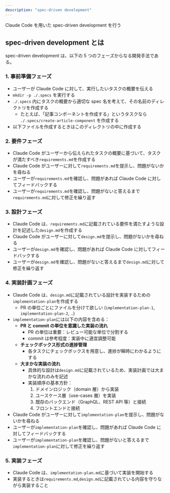 ```yaml
---
description: "spec-driven development"
---
```


Claude Code を用いた spec-driven development を行う

## spec-driven development とは

spec-driven development は、以下の 5 つのフェーズからなる開発手法である。

### 1. 事前準備フェーズ

- ユーザーが Claude Code に対して、実行したいタスクの概要を伝える
- `mkdir -p ./.specs` を実行する
- `./.specs` 内にタスクの概要から適切な spec 名を考えて、その名前のディレクトリを作成する
  - たとえば、「記事コンポーネントを作成する」というタスクなら `./.specs/create-article-component` を作成する
- 以下ファイルを作成するときはこのディレクトリの中に作成する

### 2. 要件フェーズ

- Claude Code がユーザーから伝えられたタスクの概要に基づいて、タスクが満たすべき`requirements.md`を作成する
- Claude Code がユーザーに対して`requirements.md`を提示し、問題がないかを尋ねる
- ユーザーが`requirements.md`を確認し、問題があれば Claude Code に対してフィードバックする
- ユーザーが`requirements.md`を確認し、問題がないと答えるまで`requirements.md`に対して修正を繰り返す

### 3. 設計フェーズ

- Claude Code は、`requirements.md`に記載されている要件を満たすような設計を記述した`design.md`を作成する
- Claude Code がユーザーに対して`design.md`を提示し、問題がないかを尋ねる
- ユーザーが`design.md`を確認し、問題があれば Claude Code に対してフィードバックする
- ユーザーが`design.md`を確認し、問題がないと答えるまで`design.md`に対して修正を繰り返す

### 4. 実装計画フェーズ

- Claude Code は、`design.md`に記載されている設計を実装するための`implementation-plan`を作成する
  - PR の単位ごとにファイルを分けて欲しい (`implementation-plan-1`, `implementation-plan-2`, ..)
- `implementation-plan`には以下の内容を含める：
  - **PR と commit の単位を意識した実装の流れ**
    - PR の単位は重要：レビュー可能な単位で分割する
    - commit は参考程度：実装中に適宜調整可能
  - **チェックボックス形式の進捗管理**
    - 各タスクにチェックボックスを用意し、進捗が瞬時にわかるようにする
  - **大まかな実装の流れ**
    - 具体的な設計は`design.md`に記載されているため、実装計画では大まかな流れのみを記述
    - 実装順序の基本方針：
      1. ドメインロジック（domain 層）から実装
      2. ユースケース層（use-cases 層）を実装
      3. 既存のバックエンド（GraphQL、REST API 等）と接続
      4. フロントエンドと接続
- Claude Code がユーザーに対して`implementation-plan`を提示し、問題がないかを尋ねる
- ユーザーが`implementation-plan`を確認し、問題があれば Claude Code に対してフィードバックする
- ユーザーが`implementation-plan`を確認し、問題がないと答えるまで`implementation-plan`に対して修正を繰り返す

### 5. 実装フェーズ

- Claude Code は、`implementation-plan.md`に基づいて実装を開始する
- 実装するときは`requirements.md`,`design.md`に記載されている内容を守りながら実装すること
